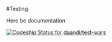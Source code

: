 #Testing

Here be documentation

[ ![Codeship Status for daandi/test-wars](https://www.codeship.io/projects/a180f5d0-3cb5-0132-9dee-22846b7cda22/status)](https://www.codeship.io/projects/43039)
